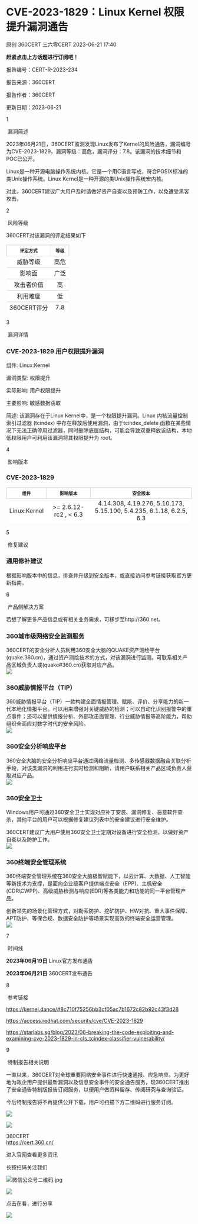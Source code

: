 #  CVE-2023-1829：Linux Kernel 权限提升漏洞通告   
原创 360CERT  三六零CERT   2023-06-21 17:40  
  
**赶紧点击上方话题进行订阅吧！**  
  
报告编号：CERT-R-2023-234  
  
报告来源：360CERT  
  
报告作者：360CERT  
  
更新日期：2023-06-21  
  
1  
  
 漏洞简述  
  
  
  
  
2023年06月21日，360CERT监测发现Linux发布了Kernel的风险通告，漏洞编号为CVE-2023-1829，漏洞等级：高危，漏洞评分：7.8。该漏洞的技术细节和POC已公开。  
  
Linux是一种开源电脑操作系统内核。它是一个用C语言写成，符合POSIX标准的类Unix操作系统。Linux Kernel是一种开源的类Unix操作系统宏内核。  
  
对此，360CERT建议广大用户及时请做好资产自查以及预防工作，以免遭受黑客攻击。  
  
2  
  
 风险等级  
  
  
  
  
360CERT对该漏洞的评定结果如下  
<table><tbody style="margin: 0px;padding: 0px;border-width: 0px;border-style: initial;border-color: initial;"><tr style="border-width: 1px 0px 0px;border-right-style: initial;border-bottom-style: initial;border-left-style: initial;border-right-color: initial;border-bottom-color: initial;border-left-color: initial;border-top-style: solid;border-top-color: rgb(204, 204, 204);background-color: white;margin: 0px;padding: 0px;"><th style="font-size: 12px;border-width: 1px;border-style: solid;border-color: rgb(204, 204, 204);margin: 0px;padding: 0.5em 1em;word-break: unset;">评定方式</th><th style="font-size: 12px;border-width: 1px;border-style: solid;border-color: rgb(204, 204, 204);margin: 0px;padding: 0.5em 1em;word-break: unset;">等级</th></tr><tr style="border-width: 1px 0px 0px;border-right-style: initial;border-bottom-style: initial;border-left-style: initial;border-right-color: initial;border-bottom-color: initial;border-left-color: initial;border-top-style: solid;border-top-color: rgb(204, 204, 204);background-color: white;margin: 0px;padding: 0px;"><td style="text-align: center !important;">威胁等级</td><td style="text-align: center !important;">高危</td></tr><tr style="border-width: 1px 0px 0px;border-right-style: initial;border-bottom-style: initial;border-left-style: initial;border-right-color: initial;border-bottom-color: initial;border-left-color: initial;border-top-style: solid;border-top-color: rgb(204, 204, 204);background-color: white;margin: 0px;padding: 0px;"><td style="text-align: center !important;">影响面</td><td style="text-align: center !important;">广泛</td></tr><tr style="border-width: 1px 0px 0px;border-right-style: initial;border-bottom-style: initial;border-left-style: initial;border-right-color: initial;border-bottom-color: initial;border-left-color: initial;border-top-style: solid;border-top-color: rgb(204, 204, 204);background-color: white;margin: 0px;padding: 0px;"><td style="text-align: center !important;">攻击者价值</td><td style="text-align: center !important;">高</td></tr><tr style="border-width: 1px 0px 0px;border-right-style: initial;border-bottom-style: initial;border-left-style: initial;border-right-color: initial;border-bottom-color: initial;border-left-color: initial;border-top-style: solid;border-top-color: rgb(204, 204, 204);background-color: white;margin: 0px;padding: 0px;"><td style="text-align: center !important;">利用难度</td><td style="text-align: center !important;">低</td></tr><tr style="border-width: 1px 0px 0px;border-right-style: initial;border-bottom-style: initial;border-left-style: initial;border-right-color: initial;border-bottom-color: initial;border-left-color: initial;border-top-style: solid;border-top-color: rgb(204, 204, 204);background-color: white;margin: 0px;padding: 0px;"><td style="text-align: center !important;">360CERT评分</td><td style="text-align: center !important;">7.8</td></tr></tbody></table>  
  
3  
  
 漏洞详情  
  
  
  
  
### CVE-2023-1829 用户权限提升漏洞  
  
组件: Linux:Kernel  
  
漏洞类型: 权限提升  
  
实际影响: 用户权限提升  
  
主要影响: 敏感数据窃取  
  
简述: 该漏洞存在于Linux Kernel中，是一个权限提升漏洞。Linux 内核流量控制索引过滤器 (tcindex) 中存在释放后使用漏洞，由于tcindex_delete 函数在某些情况下无法正确停用过滤器，同时删除底层结构，可能会导致双重释放该结构，本地低权限用户可利用该漏洞将其权限提升为 root。  
  
4  
  
 影响版本  
  
  
  
  
### CVE-2023-1829  
<table><tbody style="margin: 0px;padding: 0px;border-width: 0px;border-style: initial;border-color: initial;"><tr style="border-width: 1px 0px 0px;border-right-style: initial;border-bottom-style: initial;border-left-style: initial;border-right-color: initial;border-bottom-color: initial;border-left-color: initial;border-top-style: solid;border-top-color: rgb(204, 204, 204);background-color: white;margin: 0px;padding: 0px;"><th style="font-size: 12px;border-width: 1px;border-style: solid;border-color: rgb(204, 204, 204);margin: 0px;padding: 0.5em 1em;word-break: unset;">组件</th><th style="font-size: 12px;border-width: 1px;border-style: solid;border-color: rgb(204, 204, 204);margin: 0px;padding: 0.5em 1em;word-break: unset;">影响版本</th><th style="font-size: 12px;border-width: 1px;border-style: solid;border-color: rgb(204, 204, 204);margin: 0px;padding: 0.5em 1em;word-break: unset;">安全版本</th></tr><tr style="border-width: 1px 0px 0px;border-right-style: initial;border-bottom-style: initial;border-left-style: initial;border-right-color: initial;border-bottom-color: initial;border-left-color: initial;border-top-style: solid;border-top-color: rgb(204, 204, 204);background-color: white;margin: 0px;padding: 0px;"><td style="text-align: center !important;">Linux:Kernel</td><td style="text-align: center !important;">&gt;= 2.6.12-rc2 , &lt; 6.3</td><td style="text-align: center !important;">4.14.308, 4.19.276, 5.10.173, 5.15.100, 5.4.235, 6.1.18, 6.2.5, 6.3</td></tr></tbody></table>  
  
5  
  
 修复建议  
  
  
  
  
### 通用修补建议  
  
根据影响版本中的信息，排查并升级到安全版本，或直接访问参考链接获取官方更新指南。  
  
6  
  
 产品侧解决方案  
  
  
  
  
若想了解更多产品信息或有相关业务需求，可移步至http://360.net。  
### 360城市级网络安全监测服务  
  
360CERT的安全分析人员利用360安全大脑的QUAKE资产测绘平台(quake.360.cn)，通过资产测绘技术的方式，对该漏洞进行监测。可联系相关产品区域负责人或(quake#360.cn)获取对应产品。  
![](https://mmbiz.qpic.cn/mmbiz_png/Ic3Rgfdm96fibPEpD8OCFwu1xqg6KILIlClOxpOFEj3frj8DETd8sfSBK97n4aJQkiapxUnW0z2HUNrUpy59yvfw/640 "")  
### 360威胁情报平台（TIP）  
  
360威胁情报平台（TIP）一款构建全面情报管理、赋能、评价、分享能力的新一代本地化情报平台。可以用来增强对关键威胁的检测；可以自动化识别报警中的重点事件；还可以提供情报分析、外部攻击面管理、行业威胁情报等高阶能力，帮助组织全面应对数字时代的安全风险。  
![](https://mmbiz.qpic.cn/mmbiz_jpg/Ic3Rgfdm96fibPEpD8OCFwu1xqg6KILIlNurkKXJ4ic9gBNafwPfMicYF8XhxwNMIYiaafibykdBWvyU7ax8f2F4ymA/640 "")  
### 360安全分析响应平台  
  
360安全大脑的安全分析响应平台通过网络流量检测、多传感器数据融合关联分析手段，对该类漏洞的利用进行实时检测和阻断，请用户联系相关产品区域负责人获取对应产品。  
![](https://mmbiz.qpic.cn/mmbiz_jpg/Ic3Rgfdm96fibPEpD8OCFwu1xqg6KILIlmHWv1jialbzibUu7ibkwqfrjrJEjmo2gFKYh6bMXxp4wjtH5nCfIK8I8A/640 "")  
### 360安全卫士  
  
Windows用户可通过360安全卫士实现对应补丁安装、漏洞修复、恶意软件查杀，其他平台的用户可以根据修复建议列表中的安全建议进行安全维护。  
  
360CERT建议广大用户使用360安全卫士定期对设备进行安全检测，以做好资产自查以及防护工作。  
![](https://mmbiz.qpic.cn/mmbiz_png/Ic3Rgfdm96fibPEpD8OCFwu1xqg6KILIl3zFM9md9mzrmsicZicHFiafdiavGOreZViavSiaGsEAMcEmPbmhPibWKW6PLA/640 "")  
### 360终端安全管理系统  
  
360终端安全管理系统在360安全大脑极智赋能下，以云计算、大数据、人工智能等新技术为支撑，是面向企业级客户提供端点安全（EPP)、主机安全(CDR\CWPP)、高级威胁检测与响应(EDR)等各类能力和功能的同一平台管理产品。  
  
创新领先的场景化管理方式，对勒索防护、挖矿防护、HW对抗、重大事件保障、APT防护、等保合规、数据安全防护等场景实现高效的终端安全运营管理。  
![](https://mmbiz.qpic.cn/mmbiz_jpg/Ic3Rgfdm96fibPEpD8OCFwu1xqg6KILIlTiaLV12yuiccSfyeTAKfThV4R0ia6CEFS30h2mmVYVA1ydXibrbR08XWZg/640 "")  
  
  
7  
  
 时间线  
  
  
  
  
**2023年06月19日** Linux官方发布通告  
  
**2023年06月21日** 360CERT发布通告  
  
8  
  
 参考链接  
  
  
  
  
https://kernel.dance/#8c710f75256bb3cf05ac7b1672c82b92c43f3d28  
  
https://access.redhat.com/security/cve/CVE-2023-1829  
  
https://starlabs.sg/blog/2023/06-breaking-the-code-exploiting-and-examining-cve-2023-1829-in-cls_tcindex-classifier-vulnerability/  
  
9  
  
 特制报告相关说明  
  
  
  
  
一直以来，360CERT对全球重要网络安全事件进行快速通报、应急响应。为更好地为政企用户提供最新漏洞以及信息安全事件的安全通告服务，现360CERT推出了安全通告特制版报告订阅服务，以便用户做资料留存、传阅研究与查询验证。  
  
今后特制报告将不再提供公开下载，用户可扫描下方二维码进行服务订阅。  
  
![](https://mmbiz.qpic.cn/mmbiz_jpg/Ic3Rgfdm96dGuACWTa4BQzhoMl3chI7Tdch7TU5O21ECnPYAkbzMTfjcuvslias51NRldtrfia2XCvoI05Q91X8Q/640?wx_fmt=jpeg "")  
  
  
![](https://mmbiz.qpic.cn/mmbiz_png/Ic3Rgfdm96fDEiaYRAwzeORXyPTzIZEicJEJchzE6NNx8UKdqTdwDHNIYmwsIK7JlquzGrjaQS7ssnemOGtsTvYw/640?wx_fmt=png "")  
  
360CERT  
https://cert.360.cn/  
  
进入官网查看更多资讯  
  
长按扫码关注我们  
  
![](https://mmbiz.qpic.cn/mmbiz_png/Ic3Rgfdm96fDEiaYRAwzeORXyPTzIZEicJJ6oj5eUnvicLHzb45xcpgT8bhs83yg8VQjlRo8Av3jvfEv1NNMfHvRA/640 "微信公众号二维码.jpg")  
  
  
  
![](https://mmbiz.qpic.cn/mmbiz_png/Ic3Rgfdm96fDEiaYRAwzeORXyPTzIZEicJLRf9N0If8jPYhCicZ5sao1dWa48hVm5xpUskBUnDMYmvTJHpsWTmBsw/640?wx_fmt=png "")  
  
点击在看，进行分享  
  
![](https://mmbiz.qpic.cn/mmbiz_gif/Ic3Rgfdm96fDEiaYRAwzeORXyPTzIZEicJX2oU8HWWic5QdjaCkRHBK3anwULoleLibhW5SnibSGWCF1fjkYS5ia8JPg/640?wx_fmt=gif "")  
  
  

